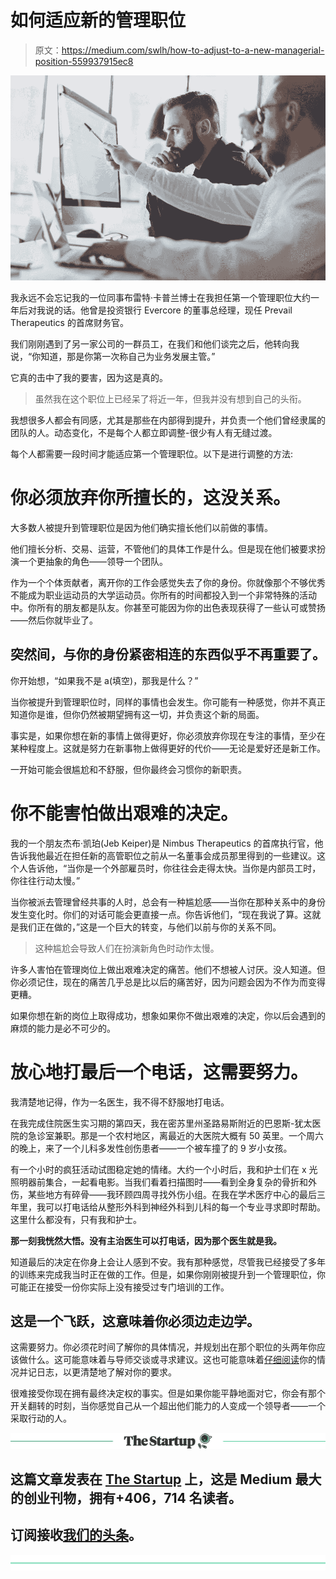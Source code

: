 # 如何适应新的管理职位

> 原文：<https://medium.com/swlh/how-to-adjust-to-a-new-managerial-position-559937915ec8>

![](img/6492b11fb1c64b0b9cd39d6f86066961.png)

我永远不会忘记我的一位同事布雷特·卡普兰博士在我担任第一个管理职位大约一年后对我说的话。他曾是投资银行 Evercore 的董事总经理，现任 Prevail Therapeutics 的首席财务官。

我们刚刚遇到了另一家公司的一群员工，在我们和他们谈完之后，他转向我说，“你知道，那是你第一次称自己为业务发展主管。”

它真的击中了我的要害，因为这是真的。

> 虽然我在这个职位上已经呆了将近一年，但我并没有想到自己的头衔。

我想很多人都会有同感，尤其是那些在内部得到提升，并负责一个他们曾经隶属的团队的人。动态变化，不是每个人都立即调整-很少有人有无缝过渡。

每个人都需要一段时间才能适应第一个管理职位。以下是进行调整的方法:

# **你必须放弃你所擅长的，这没关系。**

大多数人被提升到管理职位是因为他们确实擅长他们以前做的事情。

他们擅长分析、交易、运营，不管他们的具体工作是什么。但是现在他们被要求扮演一个更抽象的角色——领导一个团队。

作为一个个体贡献者，离开你的工作会感觉失去了你的身份。你就像那个不够优秀不能成为职业运动员的大学运动员。你所有的时间都投入到一个非常特殊的活动中。你所有的朋友都是队友。你甚至可能因为你的出色表现获得了一些认可或赞扬——然后你就毕业了。

## 突然间，与你的身份紧密相连的东西似乎不再重要了。

你开始想，“如果我不是 a(填空)，那我是什么？”

当你被提升到管理职位时，同样的事情也会发生。你可能有一种感觉，你并不真正知道你是谁，但你仍然被期望拥有这一切，并负责这个新的局面。

事实是，如果你想在新的事情上做得更好，你必须放弃你现在专注的事情，至少在某种程度上。这就是努力在新事物上做得更好的代价——无论是爱好还是新工作。

一开始可能会很尴尬和不舒服，但你最终会习惯你的新职责。

# 你不能害怕做出艰难的决定。

我的一个朋友杰布·凯珀(Jeb Keiper)是 Nimbus Therapeutics 的首席执行官，他告诉我他最近在担任新的高管职位之前从一名董事会成员那里得到的一些建议。这个人告诉他，“当你是一个外部雇员时，你往往会走得太快。当你是内部员工时，你往往行动太慢。”

当你被派去管理曾经共事的人时，总会有一种尴尬感——当你在那种关系中的身份发生变化时。你们的对话可能会更直接一点。你告诉他们，“现在我说了算。这就是我们正在做的，”这是一个巨大的转变，与他们以前与你的关系不同。

> 这种尴尬会导致人们在扮演新角色时动作太慢。

许多人害怕在管理岗位上做出艰难决定的痛苦。他们不想被人讨厌。没人知道。但你必须记住，现在的痛苦几乎总是比以后的痛苦好，因为问题会因为不作为而变得更糟。

如果你想在新的岗位上取得成功，想象如果你不做出艰难的决定，你以后会遇到的麻烦的能力是必不可少的。

# **放心地打最后一个电话，这需要努力。**

我清楚地记得，作为一名医生，我不得不舒服地打电话。

在我完成住院医生实习期的第四天，我在密苏里州圣路易斯附近的巴恩斯-犹太医院的急诊室兼职。那是一个农村地区，离最近的大医院大概有 50 英里。一个周六的晚上，来了一个儿科多发性创伤患者——一个被车撞了的 9 岁小女孩。

有一个小时的疯狂活动试图稳定她的情绪。大约一个小时后，我和护士们在 x 光照明器前集合，一起看电影。当我们看着扫描图时——看到全身复杂的骨折和外伤，某些地方有碎骨——我环顾四周寻找外伤小组。在我在学术医疗中心的最后三年里，我可以打电话给从整形外科到神经外科到儿科的每一个专业寻求即时帮助。这里什么都没有，只有我和护士。

**那一刻我恍然大悟。没有主治医生可以打电话，因为那个医生就是我。**

知道最后的决定在你身上会让人感到不安。我有那种感觉，尽管我已经接受了多年的训练来完成我当时正在做的工作。但是，如果你刚刚被提升到一个管理职位，你可能正在接受一份你实际上没有接受过专门培训的工作。

## 这是一个飞跃，这意味着你必须边走边学。

这需要努力。你必须花时间了解你的具体情况，并规划出在那个职位的头两年你应该做什么。这可能意味着与导师交谈或寻求建议。这也可能意味着[仔细阅读](/the-mission/3-types-of-books-that-offer-better-advice-than-typical-leadership-books-6de60321003a?source=user_profile---------9------------------)你的情况并记日志，以更清楚地了解对你的要求。

很难接受你现在拥有最终决定权的事实。但是如果你能平静地面对它，你会有那个开关翻转的时刻，当你感觉自己从一个超出他们能力的人变成一个领导者——一个采取行动的人。

[![](img/308a8d84fb9b2fab43d66c117fcc4bb4.png)](https://medium.com/swlh)

## 这篇文章发表在 [The Startup](https://medium.com/swlh) 上，这是 Medium 最大的创业刊物，拥有+406，714 名读者。

## 订阅接收[我们的头条](http://growthsupply.com/the-startup-newsletter/)。

[![](img/b0164736ea17a63403e660de5dedf91a.png)](https://medium.com/swlh)